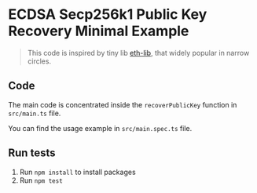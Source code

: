 # ECDSA Secp256k1 Public Key Recovery Minimal Example

> This code is inspired by tiny lib [eth-lib](https://github.com/MaiaVictor/eth-lib), that widely popular in narrow circles.

## Code
The main code is concentrated inside the `recoverPublicKey` function in `src/main.ts` file.

You can find the usage example in `src/main.spec.ts` file.

## Run tests

1. Run `npm install` to install packages
2. Run `npm test`
